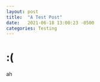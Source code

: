 ```yaml
---
layout: post
title:  "A Test Post"
date:   2021-06-18 13:00:23 -0500
categories: Testing
---
```




# :(

ah
